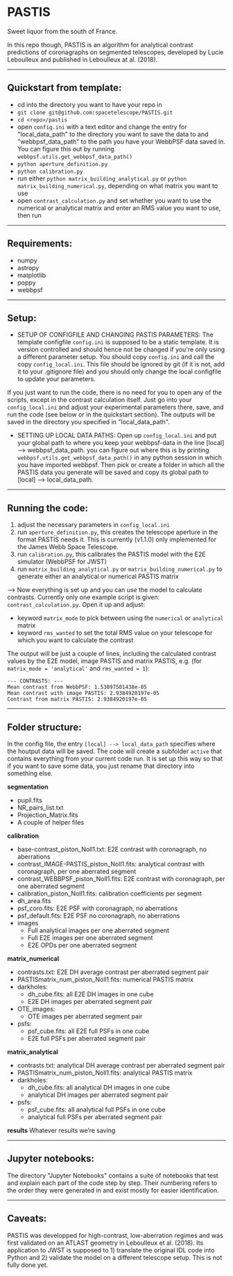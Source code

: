 # PASTIS
Sweet liquor from the south of France.

In this repo though, PASTIS is an algorithm for analytical contrast predictions of coronagraphs on segmented telescopes, developed by Lucie Leboulleux and published in Leboulleux at al. (2018).

------
Quickstart from template:
------
- cd into the directory you want to have your repo in
- `git clone git@github.com:spacetelescope/PASTIS.git`
- `cd <repo>/pastis`
- open `config.ini` with a text editor and change the entry for "local_data_path" to the directory you want to save the data to and "webbpsf_data_path" to the path you have your WebbPSF data saved in. You can figure this out by running `webbpsf.utils.get_webbpsf_data_path()`
- `python aperture_definition.py`
- `python calibration.py`
- run either `python matrix_building_analytical.py` or `python matrix_building_numerical.py`, depending on what matrix you want to use
- open `contrast_calculation.py` and set whether you want to use the numerical or analytical matrix and enter an RMS value you want to use, then run

------
Requirements:
------

- numpy
- astropy
- matplotlib
- poppy
- webbpsf

------
Setup:
------
- SETUP OF CONFIGFILE AND CHANGING PASTIS PARAMETERS:
The template configfile `config.ini` is supposed to be a static template. It is version controlled and should hence not be changed if you're only using a different parameter setup. You should copy `config.ini` and call the copy `config_local.ini`. This file should be ignored by git (if it is not, add it to your .gitignore file) and you should only change the local configfile to update your parameters.

If you just want to run the code, there is no need for you to open any of the scripts, except in the contrast calculation itself. Just go into your `config_local.ini` and adjust your experimental parameters there, save, and run the code (see below or in the quickstart section). The outputs will be saved in the directory you specified in "local_data_path".

- SETTING UP LOCAL DATA PATHS:
Open up `config_local.ini` and put your global path to where you keep your webbpsf-data in the line [local] --> webbpsf_data_path. you can figure out where this is by printing `webbpsf.utils.get_webbpsf_data_path()` in any python session in which you have imported webbpsf.  Then pick or create a folder in which all the PASTIS data you generate will be saved and copy its global path to [local] --> local_data_path.

-----------------
Running the code:
-----------------

1) adjust the necessary parameters in `config_local.ini`
2) run `aperture_definition.py`, this creates the telescope aperture in the format PASTIS needs it. This is currently (v1.1.0) only implemented for the James Webb Space Telescope.
3) run `calibration.py`, this calibrates the PASTIS model with the E2E simulator (WebbPSF for JWST)
4) run `matrix_building_analytical.py` or `matrix_building_numerical.py` to generate either an analytical or numerical PASTIS matrix

--> Now everything is set up and you can *use* the model to calculate contrasts. Currently only one example script is given: `contrast_calculation.py`. Open it up and adjust:
- keyword `matrix_mode` to pick between using the `numerical` or `analytical` matrix
- keyword `rms_wanted` to set the total RMS value on your telescope for which you want to calculate the contrast

The output will be just a couple of lines, including the calculated contrast values by the E2E model, image PASTIS and matrix PASTIS, e.g. (for `matrix_mode = 'analytical'` and `rms_wanted = 1`):

```
--- CONTRASTS: ---
Mean contrast from WebbPSF: 1.53897501438e-05
Mean contrast with image PASTIS: 2.9384920197e-05
Contrast from matrix PASTIS: 2.9384920197e-05
```

----------------
Folder structure:
----------------

In the config file, the entry `[local] --> local_data_path` specifies where the houtput data will be saved. The code will create a subfolder `active` that contains everything from your current code run. It is set up this way so that if you want to save some data, you just rename that directory into something else.


**segmentation**  
  + pupil.fits  
  + NR_pairs_list.txt  
  + Projection_Matrix.fits  
  + A couple of helper files  
    
**calibration**  
  + base-contrast_piston_Noll1.txt: E2E contrast with coronagraph, no aberrations  
  + contrast_IMAGE-PASTIS_piston_Noll1.fits: analytical contrast with coronagraph, per one aberrated segment  
  + contrast_WEBBPSF_piston_Noll1.fits: E2E contrast with coronagraph, per one aberrated segment  
  + calibration_piston_Noll1.fits: calibration coefficients per segment  
  + dh_area.fits  
  + psf_coro.fits: E2E PSF with coronagraph, no aberrations  
  + psf_default.fits: E2E PSF no coronagraph, no aberrations  
  + images  
    - Full analytical images per one aberrated segment  
    - Full E2E images per one aberrated segment  
    - E2E OPDs per one aberrated segment  

**matrix_numerical**  
  + contrasts.txt: E2E DH average contrast per aberrated segment pair  
  + PASTISmatrix_num_piston_Noll1.fits: numerical PASTIS matrix  
  + darkholes:  
    - dh_cube.fits: all E2E DH images in one cube  
    - E2E DH images per aberrated segment pair  
  + OTE_images:  
    - OTE images per aberrated segment pair  
  + psfs:  
    - psf_cube.fits: all E2E full PSFs in one cube  
    - E2E full PSFs per aberrated segment pair  

**matrix_analytical**
  + contrasts.txt: analytical DH average contrast per aberrated segment pair
  + PASTISmatrix_num_piston_Noll1.fits: analytical PASTIS matrix
  + darkholes:
    - dh_cube.fits: all analytical DH images in one cube
    - analytical DH images per aberrated segment pair
  + psfs:
    - psf_cube.fits: all analytical full PSFs in one cube
    - analytical full PSFs per aberrated segment pair

**results**
    Whatever results we’re saving

-----------------
Jupyter notebooks:
-----------------

The directory "Jupyter Notebooks" contains a suite of notebooks that test and explain each part of the code step by step. Their numbering refers to the order they were generated in and exist mostly for easier identification.

-------
Caveats:
-------

PASTIS was developped for high-contrast, low-aberration regimes and was first validated on an ATLAST geometry in Leboulleux et al. (2018). Its application to JWST is supposed to 1) translate the original IDL code into Python and 2) validate the model on a different telescope setup. This is not fully done yet.
